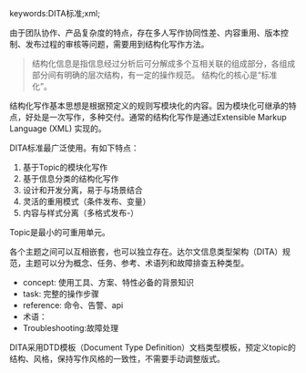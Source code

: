 keywords:DITA标准;xml;

由于团队协作、产品复杂度的特点，存在多人写作协同性差、内容重用、版本控制、发布过程的审核等问题，需要用到结构化写作方法。

>结构化信息是指信息经过分析后可分解成多个互相关联的组成部分，各组成部分间有明确的层次结构，有一定的操作规范。
>结构化的核心是“标准化”。

结构化写作基本思想是根据预定义的规则写模块化的内容。因为模块化可继承的特点，好处是一次写作，多种交付。通常的结构化写作是通过Extensible Markup Language (XML) 实现的。

DITA标准最广泛使用。有如下特点：
1. 基于Topic的模块化写作
2. 基于信息分类的结构化写作
3. 设计和开发分离，易于与场景结合
4. 灵活的重用模式（条件发布、变量）
5. 内容与样式分离（多格式发布-）

Topic是最小的可重用单元。

各个主题之间可以互相嵌套，也可以独立存在。达尔文信息类型架构（DITA）规范，主题可以分为概念、任务、参考、术语列和故障排查五种类型。

* concept: 使用工具、方案、特性必备的背景知识
* task: 完整的操作步骤
* reference: 命令、告警、api
* 术语：
* Troubleshooting:故障处理

DITA采用DTD模板（Document Type Definition）文档类型模板，预定义topic的结构、风格，保持写作风格的一致性，不需要手动调整版式。


